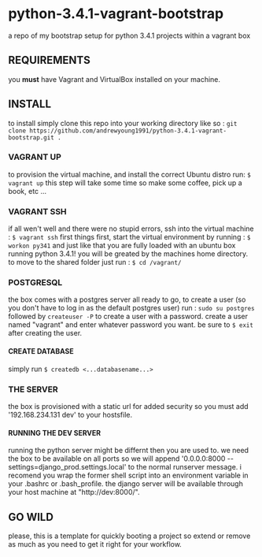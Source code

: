 python-3.4.1-vagrant-bootstrap
==============================

a repo of my bootstrap setup for python 3.4.1 projects within a vagrant box

## REQUIREMENTS
you **must** have Vagrant and VirtualBox installed on your machine.

## INSTALL
to install simply clone this repo into your working directory like so :
```git clone https://github.com/andrewyoung1991/python-3.4.1-vagrant-bootstrap.git .```

### VAGRANT UP
to provision the virtual machine, and install the correct Ubuntu distro run:
```$ vagrant up```
this step will take some time so make some coffee, pick up a book, etc ...

### VAGRANT SSH
if all wen't well and there were no stupid errors, ssh into the virtual machine :
```$ vagrant ssh```
first things first, start the virtual environment by running : 
```$ workon py341```
and just like that you are fully loaded with an ubuntu box running python 3.4.1!
you will be greated by the machines home directory. to move to the shared
folder just run :
```$ cd /vagrant/```

### POSTGRESQL
the box comes with a postgres server all ready to go, to create a user (so you
don't have to log in as the default postgres user) run :
```sudo su postgres``` followed by ```createuser -P``` to create a user with a
password. create a user named "vagrant" and enter whatever password you want.
be sure to ```$ exit``` after creating the user.
#### CREATE DATABASE
simply run ```$ createdb <...databasename...>```

### THE SERVER
the box is provisioned with a static url for added security so you must add
'192.168.234.131 dev' to your hostsfile.
#### RUNNING THE DEV SERVER
running the python server might be differnt then you are used to. we need the
box to be available on all ports so we will append '0.0.0.0:8000
--settings=django_prod.settings.local' to the normal runserver message. i 
recomend you wrap the former shell script into an environment variable in your 
.bashrc or .bash_profile. the django server will be available through your 
host machine at "http://dev:8000/".
## GO WILD
please, this is a template for quickly booting a project so extend or remove
as much as you need to get it right for your workflow.
